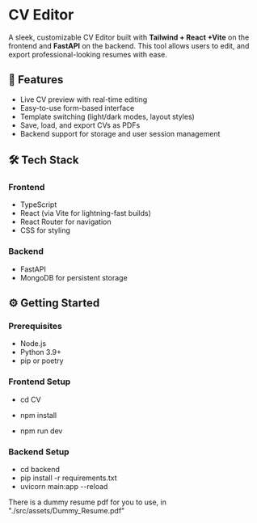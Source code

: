 #  CV Editor

A sleek, customizable CV Editor built with **Tailwind + React +Vite** on the frontend and **FastAPI** on the backend. This tool allows users to edit, and export professional-looking resumes with ease.

## 🚀 Features

- Live CV preview with real-time editing
- Easy-to-use form-based interface
- Template switching (light/dark modes, layout styles)
- Save, load, and export CVs as PDFs
- Backend support for storage and user session management

## 🛠️ Tech Stack

### Frontend
- TypeScript
- React (via Vite for lightning-fast builds)
- React Router for navigation
- CSS for styling 

### Backend
- FastAPI
- MongoDB for persistent storage

## ⚙️ Getting Started

### Prerequisites

- Node.js
- Python 3.9+
- pip or poetry

### Frontend Setup

- cd CV
  
- npm install

- npm run dev


### Backend Setup

- cd backend
- pip install -r requirements.txt
- uvicorn main:app --reload

There is a dummy resume pdf for you to use, in "./src/assets/Dummy_Resume.pdf"

